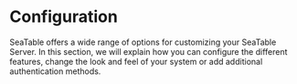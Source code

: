 # Configuration

SeaTable offers a wide range of options for customizing your SeaTable Server. In this section, we will explain how you can configure the different features, change the look and feel of your system or add additional authentication methods.
